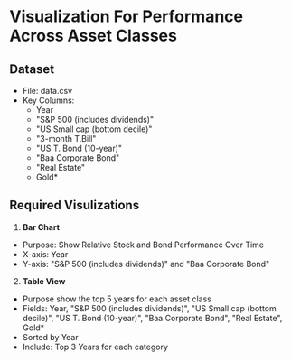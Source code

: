 # Visualization For Performance Across Asset Classes

## Dataset
- File: data.csv
- Key Columns:
  - Year
  - "S&P 500 (includes dividends)"
  - "US Small cap (bottom decile)"
  - "3-month T.Bill"
  - "US T. Bond (10-year)"
  - "Baa Corporate Bond"
  - "Real Estate"
  - Gold*

## Required Visulizations

1. **Bar Chart**
  - Purpose: Show Relative Stock and Bond Performance Over Time
  - X-axis: Year
  - Y-axis: "S&P 500 (includes dividends)" and "Baa Corporate Bond"

2. **Table View**
  - Purpose show the top 5 years for each asset class
  - Fields: Year, "S&P 500 (includes dividends)", "US Small cap (bottom decile)", "US T. Bond (10-year)", "Baa Corporate Bond", "Real Estate", Gold*
  - Sorted by Year
  - Include: Top 3 Years for each category